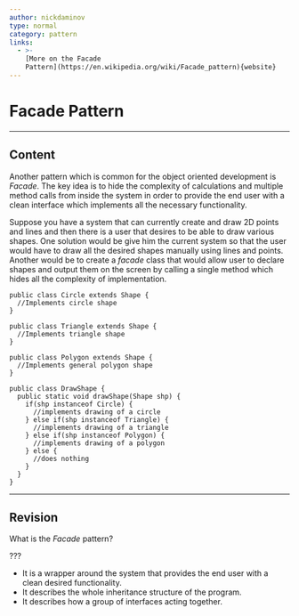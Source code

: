 ```yaml
---
author: nickdaminov
type: normal
category: pattern
links:
  - >-
    [More on the Facade
    Pattern](https://en.wikipedia.org/wiki/Facade_pattern){website}
---
```


# Facade Pattern


---

## Content

Another pattern which is common for the object oriented development is *Facade*. The key idea is to hide the complexity of calculations and multiple method calls from inside the system in order to provide the end user with a clean interface which implements all the necessary functionality.

Suppose you have a system that can currently create and draw 2D points and lines and then there is a user that desires to be able to draw various shapes. One solution would be give him the current system so that the user would have to draw all the desired shapes manually using lines and points. Another would be to create a *facade* class that would allow user to declare shapes and output them on the screen by calling a single method which hides all the complexity of implementation.

```plain-text
public class Circle extends Shape {
  //Implements circle shape
}

public class Triangle extends Shape {
  //Implements triangle shape
}

public class Polygon extends Shape {
  //Implements general polygon shape
}

public class DrawShape {
  public static void drawShape(Shape shp) {
    if(shp instanceof Circle) {
      //implements drawing of a circle
    } else if(shp instanceof Triangle) {
      //implements drawing of a triangle
    } else if(shp instanceof Polygon) {
      //implements drawing of a polygon
    } else {
      //does nothing
    }
  }
}
```


---

## Revision

What is the *Facade* pattern?

???

- It is a wrapper around the system that provides the end user with a clean desired functionality.
- It describes the whole inheritance structure of the program.
- It describes how a group of interfaces acting together.
